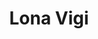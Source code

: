 ---
kind: artist
title: Lona Vigi
type: hair
enquire: noelle.keshishian@starworksgroup.com
instagram_handle: lonavigi
cover: /img/LVI_HEADER.jpg
portfolios:
  - gallery:
      - image: /img/starworks-artists_2017-02_LVI_MSN_ELLE_04.jpg
      - image: /img/starworks-artists_2017-02_LVI_MSN_ELLE_03.jpg
      - image: /img/starworks-artists_2017-02_LVI_MSN_ELLE_02.jpg
      - image: /img/starworks-artists_2018-03_LVI_MSN_MARIECLAIRE_01.jpg
      - image: /img/starworks-artists_2018-03_LVI_MSN_MARIECLAIRE_03.jpg
      - image: /img/starworks-artists_2018-03_LVI_MSN_MARIECLAIRE_04.jpg
      - image: /img/starworks-artists_2017-09_LVI_IRIS_01-1.jpg
      - image: /img/starworks-artists_2017-09_LVI_IRIS_06.jpg
      - image: /img/starworks-artists_2017-09_LVI_IRIS_09.jpg
      - image: /img/starworks-artists_2016-01_JBY_LVI_INSTYLEUK_16.jpg
      - image: /img/starworks-artists_2016-01_JBY_LVI_INSTYLEUK_09.jpg
      - image: /img/starworks-artists_2016-01_JBY_LVI_INSTYLEUK_04-1.jpg
      - image: /img/starworks-artists_2017-09_LVI_MSN_GLAMOUR_01.jpg
      - image: /img/starworks-artists_2017-09_LVI_MSN_GLAMOUR_02.jpg
      - image: /img/starworks-artists_2017-09_LVI_MSN_GLAMOUR_03.jpg
      - image: /img/starworks-artists_LVI_COVER.jpg
      - image: /img/starworks-artists_LVI_RachelMcAdams_14.jpg
      - image: /img/starworks-artists_LVI_RachelMcAdams_8.jpg
      - image: /img/starworks-artists_2016-03_LVI_LOVE_01.jpg
      - image: /img/starworks-artists_2016-03_LVI_LOVE_07.jpg
      - image: /img/starworks-artists_2016-03_LVI_LOVE_051.jpg
      - image: /img/starworks-artists_2015-09_JBY_LVI_WONDERLAND_01.jpg
      - image: /img/starworks-artists_2015-09_JBY_LVI_WONDERLAND_05.jpg
      - image: /img/starworks-artists_2015-09_JBY_LVI_WONDERLAND_08-1.jpg
      - image: /img/starworks-artists_LVI_23-ellemagazineaustralia-nicolerichie.jpg
      - image: /img/starworks-artists_LVI_7.jpg
      - image: /img/starworks-artists_LVI_nicole-richie-2014-1.jpg
      - image: /img/starworks-artists_2012-04_LVI_MVL_INTERVIEWDE_04.jpg
      - image: /img/starworks-artists_2012-04_LVI_MVL_INTERVIEWDE_01.jpg
      - image: /img/starworks-artists_LVI_fcelleukfeb2003camerondiaz01ph.jpg
      - image: /img/starworks-artists_LVI_lv_cd_elle_1.jpg
      - image: /img/starworks-artists_2017-11_LVI_OFFCAMERA_03.jpg
      - image: /img/starworks-artists_2017-11_LVI_OFFCAMERA_04.jpg
      - image: /img/starworks-artists_2016-12_LVI_MSN_INSTYLE_01.jpg
      - image: /img/starworks-artists_2016-12_LVI_MSN_INSTYLE_05.jpg
      - image: /img/starworks-artists_2016-12_LVI_MSN_INSTYLE_04.jpg
      - image: /img/starworks-artists_2017-11_LVI_DEARDREW_10.jpg
      - image: /img/starworks-artists_2017-11_LVI_DEARDREW_02.jpg
      - image: /img/starworks-artists_2017-11_LVI_DEARDREW_07.jpg
      - image: /img/starworks-artists_LVI_Reese_3.jpg
      - image: /img/starworks-artists_LVI_Reese_4.jpg
      - image: /img/starworks-artists_LVI_rf_lv_MClaire_DBarrymore_cover.jpg
      - image: /img/starworks-artists_LVI_rf_lv_MClaire_MAR09_DB_3.jpg
      - image: /img/starworks-artists_LVI_rf_LV_Mclaire_MAR09_DB_11.jpg
      - image: /img/starworks-artists_LVI_005-1.jpg
      - image: /img/starworks-artists_LVI_The-Lab0011.jpg
      - image: /img/starworks-artists_LVI_ARoseForEmily_5.jpg
      - image: /img/starworks-artists_LVI_ARoseForEmily_7.jpg
      - image: /img/starworks-artists_LVI_BBS-InStyleRussia-leslie-mann-02.jpg
      - image: /img/starworks-artists_LVI_BBS-InStyleRussia-leslie-mann-06-1-1.jpg
      - image: /img/starworks-artists_LVI_BBS-InStyleRussia-leslie-mann-08.jpg
      - image: /img/starworks-artists_LVI_snl-witherspoon-bumper1.jpg
      - image: /img/starworks-artists_LVI_SNL1682_Bumper_Photos_01.jpg
      - image: /img/starworks-artists_2016-01-24_LVI_SNL_03.jpg
      - image: /img/starworks-artists_2016-01-24_LVI_SNL_01.jpg
      - image: /img/starworks-artists_LVI_21.jpg
      - image: /img/starworks-artists_LVI_52.jpg
      - image: /img/starworks-artists_LVI_VEGASSS.jpg
      - image: /img/starworks-artists_LVI_HOLIDAY.jpg
      - image: /img/starworks-artists_LVI_Screen-Shot-2015-09-15-at-2.04.38-PM
      - image: /img/starworks-artists_LVI_THEBOX.jpg
      - image: /img/starworks-artists_LVI_charlotte.jpg
      - image: /img/starworks-artists_LVI_konbini-charlotte-gainsbourg-hilfiger2.jpg
      - image: /img/starworks-artists_LVI_selena-gomez-adidas-neo-fall-2015-ad-campaign-the-impression-0102.jpg
      - image: /img/starworks-artists_2016-06_CCN_LVI_COCACOLA_01.jpg
      - image: /img/starworks-artists_2016-06_CCN_LVI_COCACOLA_02.jpg
      - image: /img/starworks-artists_2018-03_LVI_MSN_MARIECLAIRE_03a.jpg
      - image: /img/starworks-artists_2018-03_LVI_MSN_MARIECLAIRE_03.jpg
    title: 'Portfolio'
  - gallery:
      - image: /img/starworks-artists_LVI_MSN_RC_02.jpg
      - image: /img/starworks-artists_LVI_RC_18.jpg
      - image: /img/starworks-artists_LVI_MSN_RC_03.jpg
      - image: /img/starworks-artists_LVI_RC_04.jpg
      - image: /img/starworks-artists_LVI_RC_10.jpg
      - image: /img/starworks-artists_LVI_RC_03.jpg
      - image: /img/starworks-artists_LVI_RC_17.jpg
      - image: /img/starworks-artists_LVI_RC_11.jpg
      - image: /img/starworks-artists_LVI_RC_35.jpg
      - image: /img/starworks-artists_LVI_RC_31.jpg
      - image: /img/starworks-artists_LVI_RC_16.jpg
      - image: /img/starworks-artists_LVI_MSN_RC_01.jpg
      - image: /img/starworks-artists_LVI_RC_15.jpg
      - image: /img/starworks-artists_LVI_RC_19.jpg
      - image: /img/starworks-artists_LVI_RC_12.jpg
      - image: /img/starworks-artists_LVI_RC_05.jpg
      - image: /img/starworks-artists_LVI_RC_01.jpg
      - image: /img/starworks-artists_LVI_RC_02.jpg
      - image: /img/starworks-artists_JDY_LVI_RC_02.jpg
      - image: /img/starworks-artists_LVI_RC_13.jpg
      - image: /img/starworks-artists_LVI_RC_21.jpg
      - image: /img/starworks-artists_JDY_LVI_RC_01.jpg
      - image: /img/starworks-artists_LVI_RC_08.jpg
      - image: /img/starworks-artists_LVI_RC_07.jpg
      - image: /img/starworks-artists_LVI_RC_25.jpg
      - image: /img/starworks-artists_LVI_RC_09.jpg
      - image: /img/starworks-artists_LVI_RC_34.jpg
      - image: /img/starworks-artists_LVI_RC_27.jpg
      - image: /img/starworks-artists_LVI_RC_28.jpg
      - image: /img/starworks-artists_LVI_RC_29.jpg
      - image: /img/starworks-artists_LVI_RC_22.jpg
      - image: /img/starworks-artists_LVI_RC_30.jpg
      - image: /img/starworks-artists_LVI_RC_26.jpg
      - image: /img/starworks-artists_LVI_RC_33.jpg
      - image: /img/starworks-artists_LVI_RC_32.jpg
      - image: /img/starworks-artists_LVI_RC_24.jpg
      - image: /img/starworks-artists_LVI_RC_23.jpg
      - image: /img/starworks-artists_LVI_RC_06.jpg
    title: 'Red Carpet'
videos:
  - url: 260143399
  - url: 260143451
  - url: 260502075
  - url: 260143443
  - url: 260143474
  - url: 260143398
  - url: 260143382
  - url: 260143706
  - url: 260143502
  - url: 260143565
  - url: 260143514
  - url: 260143477
  - url: 260143627
  - url: 260143662
  - url: 260143595
  - url: 260143684
  - url: 260143555
---
